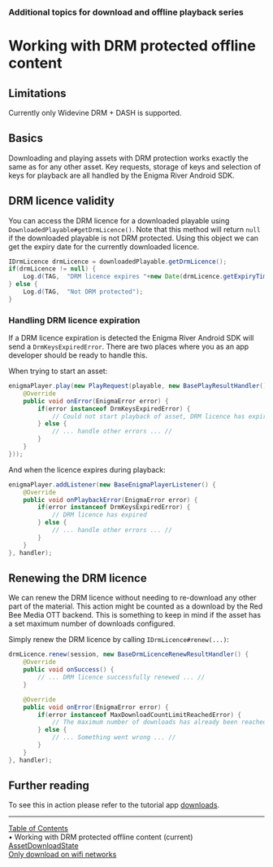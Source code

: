### Additional topics for download and offline playback series
# Working with DRM protected offline content
## Limitations
Currently only Widevine DRM + DASH is supported.

## Basics
Downloading and playing assets with DRM protection works exactly the same as for any other asset.
Key requests, storage of keys and selection of keys for playback are all handled by the
Enigma River Android SDK.

## DRM licence validity
You can access the DRM licence for a downloaded playable using `DownloadedPlayable#getDrmLicence()`.
Note that this method will return `null` if the downloaded playable is not DRM protected. Using this
object we can get the expiry date for the currently downloaded licence.
```java
IDrmLicence drmLicence = downloadedPlayable.getDrmLicence();
if(drmLicence != null) {
    Log.d(TAG,  "DRM licence expires "+new Date(drmLicence.getExpiryTime()));
} else {
    Log.d(TAG,  "Not DRM protected");
}
```

### Handling DRM licence expiration
If a DRM licence expiration is detected the Enigma River Android SDK will send a `DrmKeysExpiredError`.
There are two places where you as an app developer should be ready to handle this.

When trying to start an asset:
```java
enigmaPlayer.play(new PlayRequest(playable, new BasePlayResultHandler() {
    @Override
    public void onError(EnigmaError error) {
        if(error instanceof DrmKeysExpiredError) {
            // Could not start playback of asset, DRM licence has expired
        } else {
            // ... handle other errors ... //
        }
    }
}));
```

And when the licence expires during playback:
```java
enigmaPlayer.addListener(new BaseEnigmaPlayerListener() {
    @Override
    public void onPlaybackError(EnigmaError error) {
        if(error instanceof DrmKeysExpiredError) {
            // DRM licence has expired
        } else {
            // ... handle other errors ... //
        }
    }
}, handler);
```


## Renewing the DRM licence
We can renew the DRM licence without needing to re-download any other part of the material. This
action might be counted as a download by the Red Bee Media OTT backend. This is something to keep in
mind if the asset has a set maximum number of downloads configured.

Simply renew the DRM licence by calling `IDrmLicence#renew(...)`:
```java
drmLicence.renew(session, new BaseDrmLicenceRenewResultHandler() {
    @Override
    public void onSuccess() {
        // ... DRM licence successfully renewed ... //
    }

    @Override
    public void onError(EnigmaError error) {
        if(error instanceof MaxDownloadCountLimitReachedError) {
            // The maximum number of downloads has already been reached
        } else {
            // ... Something went wrong ... //
        }
    }
}, handler);
```

## Further reading
To see this in action please refer to the tutorial app
[downloads](https://github.com/EricssonBroadcastServices/EnigmaRiverAndroidTutorialApps/tree/r3.4.0-BETA-8/downloads).


___
[Table of Contents](../index.md)<br/>
&bull; Working with DRM protected offline content (current)<br/>
[AssetDownloadState](asset_download_state.md)<br/>
[Only download on wifi networks](set_download_requirements.md)<br/>
